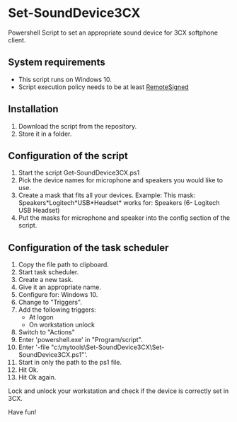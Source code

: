 # Set-SoundDevice3CX

Powershell Script to set an appropriate sound device for 3CX softphone client.

## System requirements

- This script runs on Windows 10.
- Script execution policy needs to be at least [RemoteSigned](https://technet.microsoft.com/en-us/library/ee176961.aspx)

## Installation

1. Download the script from the repository.
2. Store it in a folder.

## Configuration of the script

1. Start the script Get-SoundDevice3CX.ps1
2. Pick the device names for microphone and speakers you would like to use.
3. Create a mask that fits all your devices.
   Example: This mask: Speakers\*Logitech\*USB\*Headset\* works for: Speakers (6- Logitech USB Headset)
4. Put the masks for microphone and speaker into the config section of the script.

## Configuration of the task scheduler

1. Copy the file path to clipboard.
2. Start task scheduler.
3. Create a new task.
4. Give it an appropriate name.
5. Configure for: Windows 10.
6. Change to "Triggers".
7. Add the following triggers:
   - At logon
   - On workstation unlock
8. Switch to "Actions"
9. Enter 'powershell.exe' in "Program/script".
10. Enter '-file "c:\mytools\Set-SoundDevice3CX\Set-SoundDevice3CX.ps1"'.
11. Start in only the path to the ps1 file.
12. Hit Ok.
13. Hit Ok again.

Lock and unlock your workstation and check if the device is correctly set in 3CX.

Have fun!
